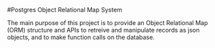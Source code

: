 #Postgres Object Relational Map System

The main purpose of this project is to provide an Object Relational Map (ORM) structure and APIs to retreive and manipulate records as json objects, and to make function calls on the database.
